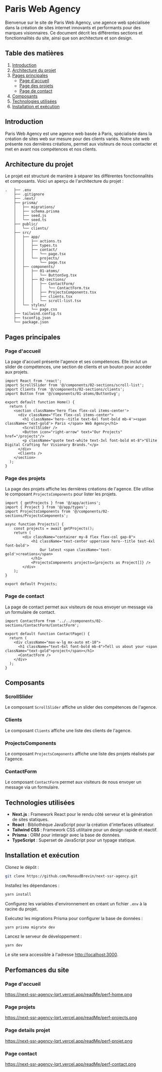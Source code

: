 # Paris Web Agency

Bienvenue sur le site de Paris Web Agency, une agence web spécialisée dans la création de sites internet innovants et performants pour des marques visionnaires. Ce document décrit les différentes sections et fonctionnalités du site, ainsi que son architecture et son design.

## Table des matières

1. [Introduction](#introduction)
2. [Architecture du projet](#architecture-du-projet)
3. [Pages principales](#pages-principales)
    - [Page d'accueil](#page-daccueil)
    - [Page des projets](#page-des-projets)
    - [Page de contact](#page-de-contact)
4. [Composants](#composants)
5. [Technologies utilisées](#technologies-utilisées)
6. [Installation et exécution](#installation-et-exécution)

## Introduction

Paris Web Agency est une agence web basée à Paris, spécialisée dans la création de sites web sur mesure pour des clients variés. Notre site web présente nos dernières créations, permet aux visiteurs de nous contacter et met en avant nos compétences et nos clients.

## Architecture du projet

Le projet est structuré de manière à séparer les différentes fonctionnalités et composants. Voici un aperçu de l'architecture du projet :

```
.   ├── .env
    ├── .gitignore
    ├── .next/
    ├── prisma/
    │   ├── migrations/
    │   ├── schema.prisma
    │   ├── seed.js
    │   └── seed.ts
    ├── public/
    │   └── clients/
    ├── src/
    │   ├── app/
    │   │   ├── actions.ts
    │   │   ├── types.ts
    │   │   ├── contact/
    │   │   │   └── page.tsx
    │   │   └── projects/
    │   │       └── page.tsx
    │   ├── components/
    │   │   ├── 01-atoms/
    │   │   │   └── ButtonSvg.tsx
    │   │   ├── 02-sections/
    │   │   │   ├── ContactForm/
    │   │   │   │   └── ContactForm.tsx
    │   │   │   ├── ProjectsComponents.tsx
    │   │   │   ├── clients.tsx
    │   │   │   └── scroll-list.tsx
    │   └── styles/
    │       └── page.css
    ├── tailwind.config.ts
    ├── tsconfig.json
    └── package.json
```

## Pages principales

### Page d'accueil

La page d'accueil présente l'agence et ses compétences. Elle inclut un slider de compétences, une section de clients et un bouton pour accéder aux projets.

```tsx
import React from 'react';
import ScrollSlider from '@/components/02-sections/scroll-list';
import Clients from '@/components/02-sections/clients';
import Button from '@/components/01-atoms/ButtonSvg';

export default function Home() {
  return (
    <section className='hero flex flex-col items-center'>
      <div className="flex flex-col items-center">
        <h1 className='hero--title text-6xl font-bold mb-4'><span className='text-gold'> Paris </span> Web Agency</h1>
        <ScrollSlider />
        <Button icon="right-arrow" text="Our Projects" href="/projects"/>
        <p className="quote text-white text-3xl font-bold mt-8">"Elite Digital Crafting for Visionary Brands."</p>
      </div>
      <Clients />
    </section>
  );
}
```

### Page des projets

La page des projets affiche les dernières créations de l'agence. Elle utilise le composant `ProjectsComponents` pour lister les projets.

```tsx
import { getProjects } from '@/app/actions';
import { Project } from '@/app/types';
import ProjectsComponents from '@/components/02-sections/ProjectsComponents';

async function Projects() {
    const projects = await getProjects();
    return (
        <div className="container my-8 flex flex-col gap-8">
            <h1 className='text-center uppercase hero--title text-4xl font-bold'>
                Our latest <span className='text-gold'>creations</span>
            </h1>
            <ProjectsComponents projects={projects as Project[]} />
        </div>
    );
}

export default Projects;
```

### Page de contact

La page de contact permet aux visiteurs de nous envoyer un message via un formulaire de contact.

```tsx
import ContactForm from '../../components/02-sections/ContactForm/ContactForm';

export default function ContactPage() {
  return (
    <div className="max-w-lg mx-auto mt-10">
      <h1 className="text-6xl font-bold mb-4">Tell us about your <span className="text-gold">project</span></h1>
      <ContactForm />
    </div>
  );
}
```

## Composants

### ScrollSlider
Le composant `ScrollSlider` affiche un slider des compétences de l'agence.

### Clients
Le composant `Clients` affiche une liste des clients de l'agence.

### ProjectsComponents
Le composant `ProjectsComponents` affiche une liste des projets réalisés par l'agence.

### ContactForm
Le composant `ContactForm` permet aux visiteurs de nous envoyer un message via un formulaire.

## Technologies utilisées

- **Next.js** : Framework React pour le rendu côté serveur et la génération de sites statiques.
- **React** : Bibliothèque JavaScript pour la création d'interfaces utilisateur.
- **Tailwind CSS** : Framework CSS utilitaire pour un design rapide et réactif.
- **Prisma** : ORM pour interagir avec la base de données.
- **TypeScript** : Superset de JavaScript pour un typage statique.

## Installation et exécution

Clonez le dépôt :
```sh
git clone https://github.com/RenaudBrevin/next-ssr-agency.git
```

Installez les dépendances :
```sh
yarn install
```

Configurez les variables d'environnement en créant un fichier `.env` à la racine du projet.

Exécutez les migrations Prisma pour configurer la base de données :
```sh
yarn prisma migrate dev
```

Lancez le serveur de développement :
```sh
yarn dev
```

Le site sera accessible à l'adresse [http://localhost:3000](http://localhost:3000).



## Perfomances du site

### Page d'accueil

https://next-ssr-agency-lqrt.vercel.app/readMe/perf-home.png


### Page projets

https://next-ssr-agency-lqrt.vercel.app/readMe/perf-projects.png


### Page details projet

https://next-ssr-agency-lqrt.vercel.app/readMe/perf-projet.png


### Page contact

https://next-ssr-agency-lqrt.vercel.app/readMe/perf-contact.png